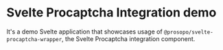 # Svelte Procaptcha Integration demo

It's a demo Svelte application that showcases usage of `@prosopo/svelte-procaptcha-wrapper`, the Svelte Procaptcha
integration component.
